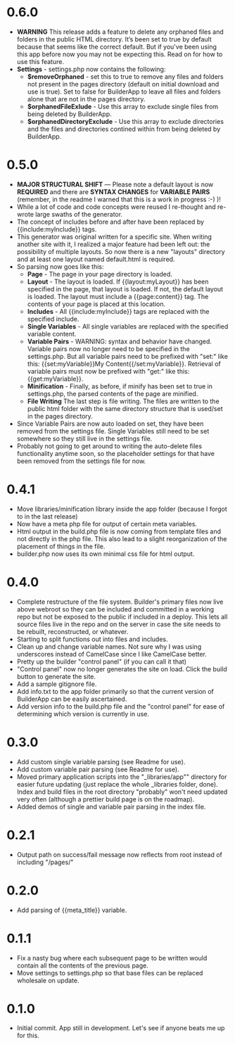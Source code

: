 # 0.6.0

- **WARNING** This release adds a feature to delete any orphaned files and folders in the public HTML directory. It’s been set to true by default because that seems like the correct default. But if you've been using this app before now you may not be expecting this. Read on for how to use this feature.
- **Settings** - settings.php now contains the following:
	- **$removeOrphaned** - set this to true to remove any files and folders not present in the pages directory (default on initial download and use is true). Set to false for BuilderApp to leave all files and folders alone that are not in the pages directory.
	- **$orphanedFileExlude** - Use this array to exclude single files from being deleted by BuilderApp.
	- **$orphanedDirectoryExclude** - Use this array to exclude directories and the files and directories contined within from being deleted by BuilderApp.

# 0.5.0

- **MAJOR STRUCTURAL SHIFT** — Please note a default layout is now **REQUIRED** and there are **SYNTAX CHANGES** for **VARIABLE PAIRS** (remember, in the readme I warned that this is a work in progress :-) )!
- While a lot of code and code concepts were reused I re-thought and re-wrote large swaths of the generator.
- The concept of includes before and after have been replaced by {{include:myInclude}} tags.
- This generator was original written for a specific site. When writing another site with it, I realized a major feature had been left out: the possibility of multiple layouts. So now there is a new "layouts" directory and at least one layout named default.html is required.
- So parsing now goes like this:
	- **Page** - The page in your page directory is loaded.
	- **Layout** - The layout is loaded. If {{layout:myLayout}} has been specified in the page, that layout is loaded. If not, the default layout is loaded. The layout must include a {{page:content}} tag. The contents of your page is placed at this location.
	- **Includes** - All {{include:myInclude}} tags are replaced with the specified include.
	- **Single Variables** - All single variables are replaced with the specified variable content.
	- **Variable Pairs** - WARNING: syntax and behavior have changed. Variable pairs now no longer need to be specified in the settings.php. But all variable pairs need to be prefixed with "set:" like this: {{set:myVariable}}My Content{{/set:myVariable}}. Retrieval of variable pairs must now be prefixed with "get:" like this: {{get:myVariable}}.
	- **Minification** - Finally, as before, if minify has been set to true in settings.php, the parsed contents of the page are minified.
	- **File Writing** The last step is file writing. The files are written to the public html folder with the same directory structure that is used/set in the pages directory.
- Since Variable Pairs are now auto loaded on set, they have been removed from the settings file. Single Variables still need to be set somewhere so they still live in the settings file.
- Probably not going to get around to writing the auto-delete files functionality anytime soon, so the placeholder settings for that have been removed from the settings file for now.


# 0.4.1

- Move libraries/minification library inside the app folder (because I forgot to in the last release)
- Now have a meta php file for output of certain meta variables.
- Html output in the build.php file is now coming from template files and not directly in the php file. This also lead to a slight reorganization of the placement of things in the file.
- builder.php now uses its own minimal css file for html output.



# 0.4.0

- Complete restructure of the file system. Builder's primary files now live above webroot so they can be included and committed in a working repo but not be exposed to the public if included in a deploy. This lets all source files live in the repo and on the server in case the site needs to be rebuilt, reconstructed, or whatever.
- Starting to split functions out into files and includes.
- Clean up and change variable names. Not sure why I was using underscores instead of CamelCase since I like CamelCase better.
- Pretty up the builder "control panel" (if you can call it that)
- "Control panel" now no longer generates the site on load. Click the build button to generate the site.
- Add a sample gitignore file.
- Add info.txt to the app folder primarily so that the current version of BuilderApp can be easily ascertained.
- Add version info to the build.php file and the "control panel" for ease of determining which version is currently in use.

# 0.3.0

- Add custom single variable parsing (see Readme for use).
- Add custom variable pair parsing (see Readme for use).
- Moved primary application scripts into the "_libraries/app"" directory for easier future updating (just replace the whole _libraries folder, done). Index and build files in the root directory "probably" won't need updated very often (although a prettier build page is on the roadmap).
- Added demos of single and variable pair parsing in the index file.

# 0.2.1

- Output path on success/fail message now reflects from root instead of including "/pages/"

# 0.2.0

- Add parsing of {{meta_title}} variable.

# 0.1.1

- Fix a nasty bug where each subsequent page to be written would contain all the contents of the previous page.
- Move settings to settings.php so that base files can be replaced wholesale on update.


# 0.1.0

- Initial commit. App still in development. Let's see if anyone beats me up for this.